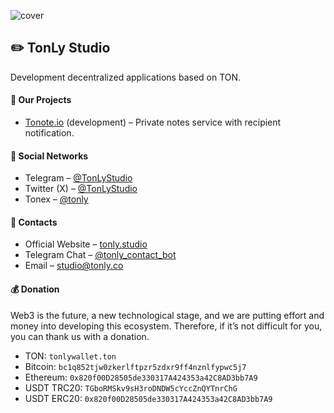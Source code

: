![cover](https://github.com/thecoingather/.github/blob/main/cover.png)

## :pencil2: TonLy Studio

Development decentralized applications based on TON.

#### :gem: Our Projects

- [Tonote.io](https://tonote.io) (development) – Private notes service with recipient notification. 

#### :link: Social Networks

- Telegram – [@TonLyStudio](https://t.me/TonLyStudio)
- Twitter (X) – [@TonLyStudio](https://twitter.com/TonLyStudio)
- Tonex – [@tonly](https://tonex.app/@tonly?ref=fted)

#### :link: Contacts

- Official Website – [tonly.studio](https://tonly.studio?utm_source=github)
- Telegram Chat – [@tonly_contact_bot](https://t.me/tonly_contact_bot)
- Email – [studio@tonly.co](mailto:studio@tonly.co)

#### :moneybag: Donation

Web3 is the future, a new technological stage, and we are putting effort and money into developing this ecosystem. 
Therefore, if it’s not difficult for you, you can thank us with a donation.

- TON: `tonlywallet.ton`
- Bitcoin: `bc1q852tjw0zkerlftpzr5zdxr9ff4nznlfypwc5j7`
- Ethereum: `0x820f00D28505de330317A424353a42C8AD3bb7A9`
- USDT TRC20: `TGboRMSkv9sH3roDNDW5cYccZnQYTnrChG`
- USDT ERC20: `0x820f00D28505de330317A424353a42C8AD3bb7A9`

